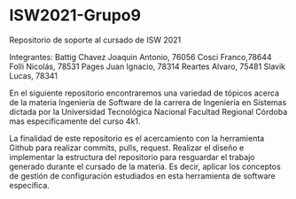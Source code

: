 # ISW2021-Grupo9
Repositorio de soporte al cursado de ISW 2021

Integrantes: 
Battig Chavez Joaquin Antonio, 76056
Cosci Franco,78644
Folli Nicolás, 78531
Pages Juan Ignacio, 78314
Reartes Alvaro, 75481
Slavik Lucas, 78341


En el siguiente repositorio encontraremos una variedad de tópicos acerca de la materia Ingeniería de Software 
de la carrera de Ingeniería en Sistemas dictada por la Universidad Tecnológica Nacional Facultad Regional Córdoba mas especificamente del curso 4k1.

La finalidad de este repositorio es el acercamiento con la herramienta Github para realizar commits, pulls, request. Realizar
el diseño e implementar la estructura del repositorio para resguardar el trabajo generado durante el cursado de la materia.
Es decir, aplicar los conceptos de gestión de configuración estudiados en esta herramienta de software específica. 
